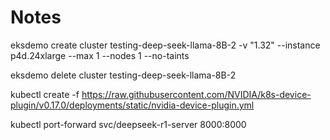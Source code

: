 Notes
=====

eksdemo create cluster testing-deep-seek-llama-8B-2 -v "1.32" --instance p4d.24xlarge --max 1 --nodes 1 --no-taints

eksdemo delete cluster testing-deep-seek-llama-8B-2

kubectl create -f https://raw.githubusercontent.com/NVIDIA/k8s-device-plugin/v0.17.0/deployments/static/nvidia-device-plugin.yml

kubectl port-forward svc/deepseek-r1-server 8000:8000
